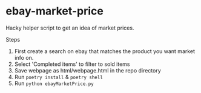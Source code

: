 # ebay-market-price
Hacky helper script to get an idea of market prices.

Steps
1. First create a search on ebay that matches the product you want market info on.
2. Select 'Completed items' to filter to sold items
3. Save webpage as html/webpage.html in the repo directory
4. Run `poetry install` & `poetry shell`
5. Run `python ebayMarketPrice.py`
